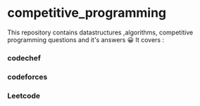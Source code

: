 # competitive_programming
This repository contains datastructures ,algorithms, competitive programming questions and it's answers 😀
It covers :
### codechef
### codeforces
### Leetcode

